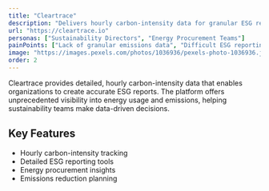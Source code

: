 ```yaml
---
title: "Cleartrace"
description: "Delivers hourly carbon-intensity data for granular ESG reporting"
url: "https://cleartrace.io"
personas: ["Sustainability Directors", "Energy Procurement Teams"]
painPoints: ["Lack of granular emissions data", "Difficult ESG reporting", "Limited visibility into carbon footprint"]
image: "https://images.pexels.com/photos/1036936/pexels-photo-1036936.jpeg"
order: 2
---
```


Cleartrace provides detailed, hourly carbon-intensity data that enables organizations to create accurate ESG reports. The platform offers unprecedented visibility into energy usage and emissions, helping sustainability teams make data-driven decisions.

## Key Features

- Hourly carbon-intensity tracking
- Detailed ESG reporting tools
- Energy procurement insights
- Emissions reduction planning